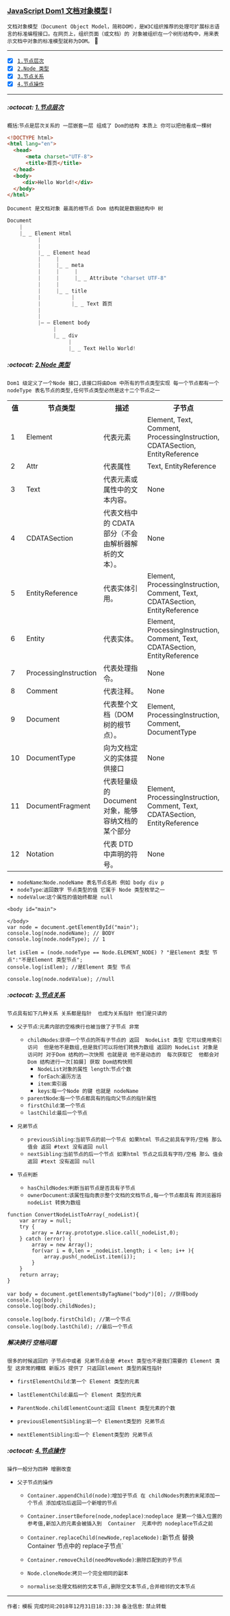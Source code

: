 ### [JavaScript Dom1 文档对象模型](#top) :grey_exclamation: <b id="top"></b>
`文档对象模型（Document Object Model，简称DOM），是W3C组织推荐的处理可扩展标志语言的标准编程接口。在网页上，组织页面（或文档）的
对象被组织在一个树形结构中，用来表示文档中对象的标准模型就称为DOM。` :speech_balloon:

------

- [x] [`1.节点层次`](#target1)
- [x] [`2.Node 类型`](#target2)
- [x] [`3.节点关系`](#target3)
- [x] [`4.节点操作`](#target4)

------

#####  :octocat: [1.节点层次](#top) <b id="target1"></b> 
`概括`:`节点是层次关系的 一层嵌套一层 组成了 Dom的结构 本质上 你可以把他看成一棵树 `
```html
<!DOCTYPE html>
<html lang="en">
  <head>
      <meta charset="UTF-8">
      <title>首页</title>
  </head>
  <body>
     <div>Hello World!</div>
  </body>
</html>
```
`Document 是文档对象 最高的根节点 Dom 结构就是数据结构中 树`
```c#
Document
    |
    |_ _ Element Html
          |
          |
          |_ _ Element head
          |     |
          |     |_ _ meta 
          |     |     |
          |     |     |_ _ Attribute "charset UTF-8"
          |     |
          |     |_ _ title 
          |          |
          |          |_ _ Text 首页
          |
          |
          |— — Element body
               |
               |_ _ div
                    |
                    |_ _ Text Hello World!
```

#####  :octocat: [2.Node 类型](#top) <b id="target2"></b> 
`Dom1 级定义了一个Node 接口,该接口将由Dom 中所有的节点类型实现 每一个节点都有一个 nodeType 表名节点的类型,任何节点类型必然是这十二个节点之一`

<table>
<tbody><tr>
<th colspan="1">值</th>
<th colspan="1">节点类型</th>
<th>描述</th>
<th>子节点</th>
</tr>
<tr>
<td style="width:5%;">1</td>
<td style="width:25%;">Element</td>
<td style="width:35%;">代表元素</td>
<td>Element, Text, Comment, ProcessingInstruction, CDATASection, EntityReference</td>
</tr>
<tr>
<td>2</td>
<td>Attr</td>
<td>代表属性</td>
<td>Text, EntityReference</td>
</tr>

<tr>
<td>3</td>
<td>Text</td>
<td>代表元素或属性中的文本内容。</td>
<td>None</td>
</tr>

<tr>
<td>4</td>
<td>CDATASection</td>
<td>代表文档中的 CDATA 部分（不会由解析器解析的文本）。</td>
<td>None</td>
</tr>

<tr>
<td>5</td>
<td>EntityReference</td>
<td>代表实体引用。</td>
<td>Element, ProcessingInstruction, Comment, Text, CDATASection, EntityReference</td>
</tr>

<tr>
<td>6</td>
<td>Entity</td>
<td>代表实体。</td>
<td>Element, ProcessingInstruction, Comment, Text, CDATASection, EntityReference</td>
</tr>

<tr>
<td>7</td>
<td>ProcessingInstruction</td>
<td>代表处理指令。</td>
<td>None</td>
</tr>

<tr>
<td>8</td>
<td>Comment</td>
<td>代表注释。</td>
<td>None</td>
</tr>
<tr>
<td>9</td>
<td>Document</td>
<td>代表整个文档（DOM 树的根节点）。</td>
<td>Element, ProcessingInstruction, Comment, DocumentType</td>
</tr>
<tr>
<td>10</td>
<td>DocumentType</td>
<td>向为文档定义的实体提供接口</td>
<td>None</td>
</tr>
<tr>
<td>11</td>
<td>DocumentFragment</td>
<td>代表轻量级的 Document 对象，能够容纳文档的某个部分</td>
<td>Element, ProcessingInstruction, Comment, Text, CDATASection, EntityReference</td>
</tr>
<tr>
<td>12</td>
<td>Notation</td>
<td>代表 DTD 中声明的符号。</td>
<td>None</td>
</tr>
</tbody></table>


* `nodeName`:`Node.nodeName 表名节点名称 例如 body div p`
* `nodeType`:`返回数字 节点类型的值 它属于 Node 类型枚举之一  `
* `nodeValue`:`这个属性的值始终都是 null`

```node
<body id="main">

</body>
var node = document.getElementById("main");
console.log(node.nodeName); // BODY
console.log(node.nodeType); // 1

let isElem = (node.nodeType == Node.ELEMENT_NODE) ? "是Element 类型 节点":"不是Element 类型节点";
console.log(isElem); //是Element 类型 节点

console.log(node.nodeValue); //null
```

#####  :octocat: [3.节点关系](#top) <b id="target3"></b> 
`节点具有如下几种关系 关系都是指针  也成为关系指针 他们是只读的`
* `父子节点`:`元素内部的空格换行也被当做了子节点 非常`
   * `childNodes`:`获得一个节点的所有子节点的 返回  NodeList 类型 它可以使用索引访问  但是他不是数组,但是我们可以将他们转换为数组 返回的
   NodeList 对象是访问时 对于Dom 结构的一次快照 也就是说 他不是动态的  每次获取它  他都会对Dom 结构进行一次[拍摄] 获取 Dom结构快照`
      * `NodeList对象的属性 length`:`节点个数`
      * `forEach`:`遍历方法`
      * `item`:`索引器`
      * `keys`:`每一个Node 的键 也就是 nodeName`
   * `parentNode`:`每一个节点都具有的指向父节点的指针属性`
   * `firstChild`:`第一个节点`
   * `lastChild`:`最后一个节点`
   
* `兄弟节点`
   * `previousSibling`:`当前节点的前一个节点 如果html 节点之前具有字符/空格 那么 值会 返回 #text 没有返回 null`
   * `nextSibling`:`当前节点的后一个节点 如果html 节点之后具有字符/空格 那么 值会 返回 #text 没有返回 null`
* `节点判断`
   * `hasChildNodes`:`判断当前节点是否具有子节点`
   * `ownerDocument`:`该属性指向表示整个文档的文档节点,每一个节点都具有`
`跨浏览器将nodeList 转换为数组`
```node
function ConvertNodeListToArray(_nodeList){
    var array = null;
    try {
        array = Array.prototype.slice.call(_nodeList,0);
    } catch (error) {
        array = new Array();
        for(var i = 0,len = _nodeList.length; i < len; i++ ){
            array.push(_nodeList.item(i));
        }
    }
    return array;
}
```

```node
var body = document.getElementsByTagName("body")[0]; //获得body
console.log(body);
console.log(body.childNodes);

console.log(body.firstChild); //第一个节点
console.log(body.lastChild); //最后一个节点
```

##### 解决换行 空格问题
`很多的时候返回的 子节点中或者 兄弟节点会是 #text 类型也不是我们需要的 Element 类型 这非常的糟糕 新版JS 提供了 只返回Element 类型的属性指针`
* `firstElementChild`:`第一个 Element 类型的元素`
* `lastElementChild`:`最后一个 Element 类型的元素`
* `ParentNode.childElementCount`:`返回 Elment 类型元素的个数`

* `previousElementSibling`:`前一个 Element类型的 兄弟节点`
* `nextElementSibling`:`后一个 Element类型的 兄弟节点`

#####  :octocat: [4.节点操作](#top) <b id="target4"></b> 
`操作一般分为四种 增删改查`
* `父子节点的操作`
   * `Container.appendChild(node)`:`增加子节点 在 childNodes列表的末尾添加一个节点 添加成功后返回一个新增的节点`
   * `Container.insertBefore(node,nodeplace)`:`nodeplace 是第一个插入位置的参考值,新加入的元素会被插入到  Container 
   元素中的 nodeplace节点之前`
   
   * `Container.replaceChild(newNode,replaceNode):`新节点 替换 Container 节点中的 replace子节点`
   * `Container.removeChild(needMoveNode)`:`删除匹配到的子节点`
   * `Node.cloneNode`:`拷贝一个完全相同的副本`
   * `normalise`:`处理文档树的文本节点,删除空文本节点,合并相邻的文本节点`



--------------------
`作者:` `模板` 
`完成时间`:`2018年12月31日18:33:38`
`备注信息`: `禁止转载` 
